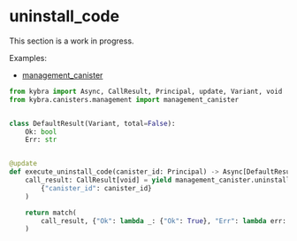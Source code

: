 # uninstall_code

This section is a work in progress.

Examples:

-   [management_canister](https://github.com/demergent-labs/kybra/tree/main/examples/management_canister)

```python
from kybra import Async, CallResult, Principal, update, Variant, void
from kybra.canisters.management import management_canister


class DefaultResult(Variant, total=False):
    Ok: bool
    Err: str


@update
def execute_uninstall_code(canister_id: Principal) -> Async[DefaultResult]:
    call_result: CallResult[void] = yield management_canister.uninstall_code(
        {"canister_id": canister_id}
    )

    return match(
        call_result, {"Ok": lambda _: {"Ok": True}, "Err": lambda err: {"Err": err}}
    )
```
